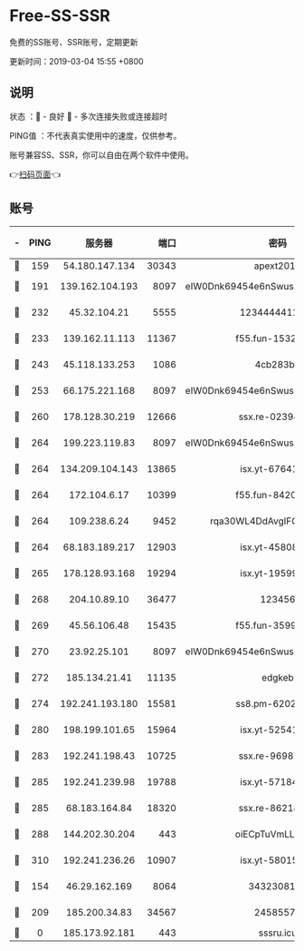 # Free-SS-SSR

免费的SS账号、SSR账号，定期更新

更新时间：2019-03-04 15:55 +0800

## 说明

状态     ：🙂 - 良好 🙁 - 多次连接失败或连接超时

PING值   ：不代表真实使用中的速度，仅供参考。

账号兼容SS、SSR，你可以自由在两个软件中使用。

👉[扫码页面](https://liesauer.github.io/free-ss-ssr.github.io/)👈

## 账号

|-|PING|服务器|端口|密码|加密方式|区域|
|:----:|:----:|:-----:|-----:|:----:|:----:|:----:|
|🙂|159|54.180.147.134|30343|apext2019|chacha20|KR|
|🙂|191|139.162.104.193|8097|eIW0Dnk69454e6nSwuspv9DmS201tQ0D|aes-256-cfb|JP|
|🙂|232|45.32.104.21|5555|1234444411111|aes-256-cfb|SG|
|🙂|233|139.162.11.113|11367|f55.fun-15323985|aes-256-cfb|SG|
|🙂|243|45.118.133.253|1086|4cb283b8|aes-256-cfb|SG|
|🙂|253|66.175.221.168|8097|eIW0Dnk69454e6nSwuspv9DmS201tQ0D|aes-256-cfb|US|
|🙂|260|178.128.30.219|12666|ssx.re-02394063|aes-256-cfb|SG|
|🙂|264|199.223.119.83|8097|eIW0Dnk69454e6nSwuspv9DmS201tQ0D|aes-256-cfb|US|
|🙂|264|134.209.104.143|13865|isx.yt-67641153|aes-256-cfb|SG|
|🙂|264|172.104.6.17|10399|f55.fun-84200112|aes-256-cfb|US|
|🙂|264|109.238.6.24|9452|rqa30WL4DdAvgIFG6Fs3znzTa|aes-256-cfb|FR|
|🙂|264|68.183.189.217|12903|isx.yt-45808180|aes-256-cfb|SG|
|🙂|265|178.128.93.168|19294|isx.yt-19599027|aes-256-cfb|SG|
|🙂|268|204.10.89.10|36477|123456|aes-256-cfb|US|
|🙂|269|45.56.106.48|15435|f55.fun-35993296|aes-256-cfb|US|
|🙂|270|23.92.25.101|8097|eIW0Dnk69454e6nSwuspv9DmS201tQ0D|aes-256-cfb|US|
|🙂|272|185.134.21.41|11135|edgkeb|aes-256-cfb|GB|
|🙂|274|192.241.193.180|15581|ss8.pm-62020197|aes-256-cfb|US|
|🙂|280|198.199.101.65|15964|isx.yt-52541316|aes-256-cfb|US|
|🙂|283|192.241.198.43|10725|ssx.re-96987709|aes-256-cfb|US|
|🙂|285|192.241.239.98|19788|isx.yt-57184627|aes-256-cfb|US|
|🙂|285|68.183.164.84|18320|ssx.re-86218823|aes-256-cfb|US|
|🙂|288|144.202.30.204|443|oiECpTuVmLLxk4Ts|aes-256-cfb|US|
|🙂|310|192.241.236.26|10907|isx.yt-58015517|aes-256-cfb|US|
|🙂|154|46.29.162.169|8064|3432308177|aes-256-cfb|RU|
|🙂|209|185.200.34.83|34567|24585575|aes-256-cfb|US|
|🙁|0|185.173.92.181|443|sssru.icu|rc4-md5|RU|

